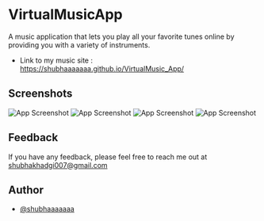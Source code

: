 # VirtualMusicApp
A music application that lets you play all your favorite tunes online by providing you with a variety of instruments.
 * Link to my music site : https://shubhaaaaaaa.github.io/VirtualMusic_App/

 ## Screenshots
![App Screenshot](https://github.com/shubhaaaaaaa/VirtualMusic_App/blob/main/images/Main.png)
![App Screenshot](https://github.com/shubhaaaaaaa/VirtualMusic_App/blob/main/images/Drum.png)
![App Screenshot](https://github.com/shubhaaaaaaa/VirtualMusic_App/blob/main/images/Guitar.png)
![App Screenshot](https://github.com/shubhaaaaaaa/VirtualMusic_App/blob/main/images/Piano.png)

## Feedback

If you have any feedback, please feel free to reach me out at shubhakhadgi007@gmail.com


## Author

- [@shubhaaaaaaa](https://www.github.com/shubhaaaaaaa)


